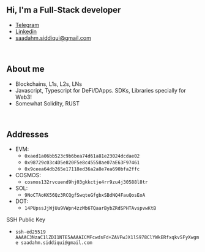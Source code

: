 ## Hi, I'm a Full-Stack developer

- <a href="https://t.me/saadjhk">Telegram</a>
- <a href="https://www.linkedin.com/in/saadjhk/">Linkedin</a>
- <a href="mailto:saadahm.siddiqui@gmail.com">saadahm.siddiqui@gmail.com</a>

</br>

## About me
- Blockchains, L1s, L2s, LNs
- Javascript, Typescript for DeFi/DApps. SDKs, Libraries specially for Web3! 
- Somewhat Solidity, RUST

</br>

## Addresses

- EVM:
  - `0xaed1a06bb523c9b6bea74d61a81e23024dcdae02`
  - `0x98729c03c4D5e820F5e8c45558ae07aE63F97461`
  - `0x9ceea64db265e17118ed36a2a8e7ea690bfa2ffc`
- COSMOS:
  - `cosmos132rvcuend9hj03gkkctje4rr9zu4j30588l8tr`
- SOL:
  - `9NoCTAoKK56Qz3RCQgfSwqteGfgbxSBdNQ4FauQosEoA`
- DOT:
  - `14PUpssJjWjUu9VWpn4zzMb6TQaarBybZRdSPHTAvspvwKtB`

SSH Public Key
- `ssh-ed25519 AAAAC3NzaC1lZDI1NTE5AAAAICMFcwdsFd+ZAVFwJX1lS978ClYWkERfxqkvSFyXwgme saadahm.siddiqui@gmail.com`

